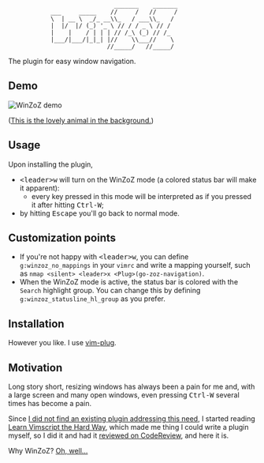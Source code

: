 ```
                              _______    _______
            ___     _____    //     /   //     /
            \  | __ \  _/_ __\\_   / ___\\_   /
            |  |/  |/ (_) '_ \ // / / _ \ // /
            |    |    / | | | // /_\ (_) // /_
            |___/|___/|_|_| |//    \\___//    \
                            //_____/   //_____/
```

The plugin for easy window navigation.

Demo
----

![WinZoZ demo][1]

([This is the lovely animal in the background.][2])

Usage
-----

Upon installing the plugin,

  - <kbd>\<leader\></kbd><kbd>w</kbd> will turn on the WinZoZ mode (a colored status bar will make it apparent):
    - every key pressed in this mode will be interpreted as if you pressed it after hitting <kbd>Ctrl-W</kbd>;
  - by hitting <kbd>Escape</kbd> you'll go back to normal mode.

Customization points
--------------------

  - If you're not happy with <kbd>\<leader\></kbd><kbd>w</kbd>, you can define `g:winzoz_no_mappings` in your `vimrc` and write a mapping yourself, such as `nmap <silent> <leader>x <Plug>(go-zoz-navigation)`.
  - When the WinZoZ mode is active, the status bar is colored with the `Search` highlight group. You can change this by defining `g:winzoz_statusline_hl_group` as you prefer.

Installation
------------

However you like. I use [vim-plug](https://github.com/junegunn/vim-plug).


Motivation
----------

Long story short, resizing windows has always been a pain for me and, with a large screen and many open windows, even pressing <kbd>Ctrl-W</kbd> several times has become a pain.

Since [I did not find an existing plugin addressing this need][3], I started reading [Learn Vimscript the Hard Way][4], which made me thing I could write a plugin myself, so I did it and had it [reviewed on CodeReview][5], and here it is.

Why WinZoZ? [Oh, well…][6]

[1]:https://user-images.githubusercontent.com/20521900/97799961-55007280-1c31-11eb-9821-8b604345ac1b.gif
[2]:https://en.wikipedia.org/wiki/Chlamydosaurus
[3]:https://vi.stackexchange.com/questions/27704/does-a-plugin-exist-which-allows-moving-across-the-windows-and-split-them-with
[4]:https://learnvimscriptthehardway.stevelosh.com/
[5]:https://codereview.stackexchange.com/questions/251269/vim-plugin-for-easy-window-navigation
[6]:https://nonciclopedia.org/wiki/Windows
